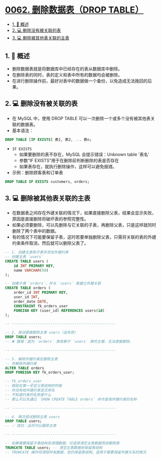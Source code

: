 # [0062. 删除数据表（DROP TABLE）](https://github.com/Tdahuyou/TNotes.sql/tree/main/notes/0062.%20%E5%88%A0%E9%99%A4%E6%95%B0%E6%8D%AE%E8%A1%A8%EF%BC%88DROP%20TABLE%EF%BC%89)

<!-- region:toc -->

- [1. 📝 概述](#1--概述)
- [2. 💻 删除没有被关联的表](#2--删除没有被关联的表)
- [3. 💻 删除被其他表关联的主表](#3--删除被其他表关联的主表)

<!-- endregion:toc -->

## 1. 📝 概述

- 删除数据表就是将数据库中已经存在的表从数据库中删除。
- 在删除表的同时，表的定义和表中所有的数据均会被删除。
- 在进行删除操作前，最好对表中的数据做一个备份，以免造成无法挽回的后果。

## 2. 💻 删除没有被关联的表

- 在 MySQL 中，使用 DROP TABLE 可以一次删除一个或多个没有被其他表关联的数据表。
- 基本语法：

```sql
DROP TABLE [IF EXISTS] 表1, 表2, ... 表n;
```

- `IF EXISTS`
  - 如果要删除的表不存在，MySQL 会提示错误：Unknown table '表名'
  - 参数“IF EXISTS”用于在删除前判断删除的表是否存在
  - 如果表存在，就执行删除操作，这样可以避免报错。
- 示例：删除顾客表和订单表

```sql
DROP TABLE IF EXISTS customers, orders;
```

## 3. 💻 删除被其他表关联的主表

- 在数据表之间存在外键关联的情况下，如果直接删除父表，结果会显示失败，原因是直接删除将破坏表的参照完整性。
- 如果必须要删除，可以先删除与它关联的子表，再删除父表，只是这样就同时删除了两个表中的数据。
- 有的情况下可能要保留子表，这时若要单独删除父表，只需将关联的表的外键约束条件取消，然后就可以删除父表了。

```sql
-- 1. 创建主表和子表并添加外键约束
-- 创建主表 `users`
CREATE TABLE users (
    id INT PRIMARY KEY,
    name VARCHAR(50)
);

-- 创建子表 `orders`，并与 `users` 表建立外键关联
CREATE TABLE orders (
    order_id INT PRIMARY KEY,
    user_id INT,
    order_date DATE,
    CONSTRAINT fk_orders_user
    FOREIGN KEY (user_id) REFERENCES users(id)
);

-- ------------------------------------------------

-- 2. 尝试直接删除主表 users（会失败）
DROP TABLE users;
-- ❌ 报错：因为 `orders` 表依赖于 `users` 表的主键，无法直接删除。

-- ------------------------------------------------

-- 3. 解除外键约束后删除主表
-- 先解除外键约束
ALTER TABLE orders
DROP FOREIGN KEY fk_orders_user;

-- fk_orders_user
-- 假如在第一步定义表结构的时候
-- 并没有给外键约束显式命名
-- 不知道约束的名称是什么
-- 那么可以先通过 `SHOW CREATE TABLE orders` 命令查询外键约束的名称

-- ------------------------------------------------

-- 4. 再次尝试删除主表 users
DROP TABLE users;
-- ✅ 成功：此时可以删除主表

-- ------------------------------------------------

-- 如果需要保留子表结构但清理数据，可选择清空主表数据而非删除表
TRUNCATE TABLE users; -- 清空主表数据但保留表结构
-- TRUNCATE 操作将清除所有数据，但仍保留表结构，适用于需要保留外键关系的情况
```
